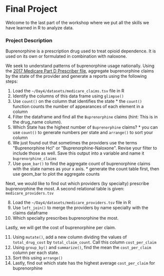 # Final Project

Welcome to the last part of the workshop where we put all the skills we have learned in R to analyze data.

### Project Description

Buprenorphine is a prescription drug used to treat opioid dependence. It is used on its own or formulated in combination with naloxone.

We seek to understand patterns of buprenorphine usage nationally. Using the [2017 Medicare Part D Prescriber file](https://data.cms.gov/provider-summary-by-type-of-service/medicare-part-d-prescribers/medicare-part-d-prescribers-by-provider-and-drug/data), aggregate buprenorphine claims by the state of the provider and generate a reports using the following steps:

1. Load the `~/Day4/datasets/medicare_claims.tsv` file in R
2. Identify the columns of this data frame using `glimpse()`
3. Use `count()` on the column that identifies the state
       * the `count()` function counts the number of appearances of each element in a column
4. Filter the dataframe and find all the `Buprenorphine` claims (hint: This is in the drug\_name column).
5. Which State has the highest number of `Buprenorphine` claims?
       * you can use `count()` to generate numbers per state and `arrange()` to sort your column
6. We just found out that sometimes the providers use the terms "Buprenorphine Hcl" or "Buprenorphine-Naloxone". Revise your filter to include those as well. Save this output into a variable and name it `buprenorphine_claims`
7. Use `geom_bar()` to find the aggregate count of buprenorphine claims with the state names as your x axis.
       * generate the count table first, then use geom_bar to plot the aggregate counts

Next, we would like to find out which providers (by specialty) prescribe buprenorphine the most.
A second relational table is given: `medicare_providers.tsv`

8. Load the `~/Day4/datasets/medicare_providers.tsv` file in R
9. Use `left_join()` to merge the providers by name specialty with the claims dataframe
10. Which specialty prescribes buprenorphine the most.

Lastly, we will get the cost of buprenorphine per claim.

11. Using `mutate()`, add a new column dividing the values of `total_drug_cost` by `total_claim_count`. Call this column `cost_per_claim`
12. Using `group_by()` and `summarize()`, find the mean the `cost_per_claim` column per each state.
13. Sort this using `arrange()`
14. Lastly, find out which state has the highest average `cost_per_claim` for buprenorphine

